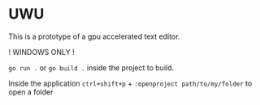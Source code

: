 # UWU
This is a prototype of a gpu accelerated text editor.

! WINDOWS ONLY !

`go run .` or `go build .` inside the project to build.

Inside the application `ctrl+shift+p` + `:openproject path/to/my/folder` to open a folder

